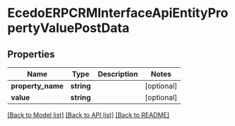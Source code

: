 # EcedoERPCRMInterfaceApiEntityPropertyValuePostData

## Properties
Name | Type | Description | Notes
------------ | ------------- | ------------- | -------------
**property_name** | **string** |  | [optional] 
**value** | **string** |  | [optional] 

[[Back to Model list]](../README.md#documentation-for-models) [[Back to API list]](../README.md#documentation-for-api-endpoints) [[Back to README]](../README.md)


